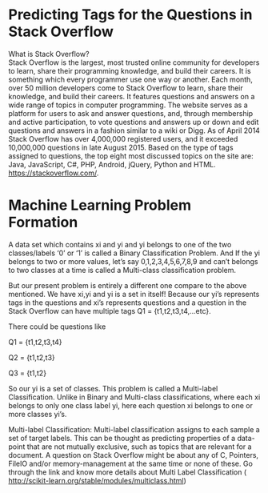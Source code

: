 # Predicting Tags for the Questions in Stack Overflow
What is Stack Overflow?<br>
Stack Overflow is the largest, most trusted online community for developers to learn, share their programming knowledge, and build their careers.
It is something which every programmer use one way or another. Each month, over 50 million developers come to Stack Overflow to learn, share their knowledge, and build their careers. It features questions and answers on a wide range of topics in computer programming. The website serves as a platform for users to ask and answer questions, and, through membership and active participation, to vote questions and answers up or down and edit questions and answers in a fashion similar to a wiki or Digg. As of April 2014 Stack Overflow has over 4,000,000 registered users, and it exceeded 10,000,000 questions in late August 2015. Based on the type of tags assigned to questions, the top eight most discussed topics on the site are: Java, JavaScript, C#, PHP, Android, jQuery, Python and HTML. https://stackoverflow.com/.
# Machine Learning Problem Formation
A data set which contains xi and yi and yi belongs to one of the two classes/labels ‘0’ or ‘1’ is called a Binary Classification Problem. And If the yi belongs to two or more values, let’s say 0,1,2,3,4,5,6,7,8,9 and can’t belongs to two classes at a time is called a Multi-class classification problem.

But our present problem is entirely a different one compare to the above mentioned. We have xi,yi and yi is a set in itself! Because our yi’s represents tags in the questions and xi’s represents questions and a question in the Stack Overflow can have multiple tags Q1 = {t1,t2,t3,t4,…etc}.

There could be questions like

Q1 = {t1,t2,t3,t4}

Q2 = {t1,t2,t3}

Q3 = {t1,t2}

So our yi is a set of classes. This problem is called a Multi-label Classification. Unlike in Binary and Multi-class classifications, where each xi belongs to only one class label yi, here each question xi belongs to one or more classes yi’s.

Multi-label Classification: Multi-label classification assigns to each sample a set of target labels. This can be thought as predicting properties of a data-point that are not mutually exclusive, such as topics that are relevant for a document. A question on Stack Overflow might be about any of C, Pointers, FileIO and/or memory-management at the same time or none of these. Go through the link and know more details about Multi Label Classification ( http://scikit-learn.org/stable/modules/multiclass.html)
